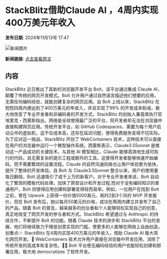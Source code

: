 # StackBlitz借助Claude AI ，4周内实现400万美元年收入

**发布日期**: 2024年11月13号 17:47

![新闻图片](https://upload.chinaz.com/2024/1113/6386711656247474989893915.png)

**新闻链接**: [点击查看原文](https://www.aibase.com/zh/news/13215)

## 内容

StackBlitz 近日推出了其新的浏览器开发平台 Bolt，该平台通过集成 Claude AI，颠覆了传统的网页开发模式。Bolt 允许用户通过自然语言描述他们想要的应用，无需任何编码经验，就能创建复杂的网页应用。自 Bolt 上线以来，StackBlitz 在短短四周内便达到了400万美元的年收入，并且实现了99% 的开发成本削减，极大地改变了专业开发者和非编码者的开发方式。StackBlitz 的创始人兼首席执行官埃里克・西蒙斯指出，网络是全球使用最广泛的平台，但开发者却无法在浏览器中直接构建网页应用。传统开发平台，如 GitHub Codespaces，需要为每个用户启动云中的虚拟机，这不仅成本高，还存在延迟问题，使得免费服务变得不切实际。为了应对这一挑战，StackBlitz 开创了 WebContainers 技术，这种技术可以直接在用户的浏览器中运行一个微型操作系统。西蒙斯表示，Claude3.5Sonnet 是推动这一产品成功的关键技术。与其他 AI 模型相比，Claude 能够高效地生成可执行的代码，且无需复杂的提示工程或额外的工具。这使得开发者能够快速开始编码，而不需要繁琐的设置流程。Claude 的自然沟通风格也让用户体验更为愉快，提升了整体的开发体验。自 Bolt 与 Claude3.5Sonnet 整合以来，用户的使用量每日翻倍，Bolt 迅速吸引了成千上万的新客户。对于专业开发者来说，Bolt 自动化了繁琐的模板代码处理，加快了原型设计和开发过程;而对于没有编码知识的普通用户，Bolt 则使得应用创建和部署变得轻而易举。例如，一位用户在找到 Bolt 之前，曾在 Upwork 上获得一份价值5000美元、耗时2到3个月的 MVP 开发报价，但在 Bolt 发布后，她以每月50美元的价格，成功在两周内建立并发布了自己的产品。随着 Bolt 的普及，越来越多的创业者和个人能够轻松实现自己的创意，真正地改变了网页开发的参与者和方式。StackBlitz 希望通过与 Anthropic 的持续合作，不断提升 Bolt 的功能。随着 Claude 技术的进步和 StackBlitz 平台的发展，他们将继续致力于降低创意实现的门槛，使更多的人能够在网络上自由创造。划重点:✨ StackBlitz 在4周内实现400万美元的年收入，借助 Claude AI 极大简化网页开发。🚀 WebContainers 技术允许用户直接在浏览器中开发应用，消除了传统开发的高成本和复杂性。👩‍💻 Bolt 平台使无编码经验的用户也能轻松创建和部署应用，极大地 democratizes 了软件开发。
